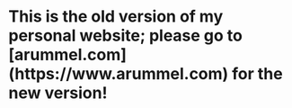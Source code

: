 <h1>This is the old version of my personal website; please go to [arummel.com](https://www.arummel.com) for the new version!</h1>